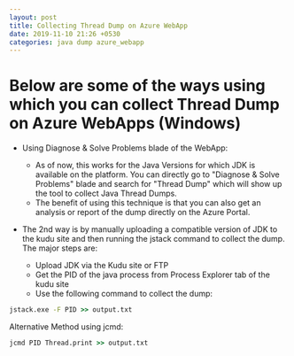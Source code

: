 ```yaml
---
layout: post
title: Collecting Thread Dump on Azure WebApp
date: 2019-11-10 21:26 +0530
categories: java dump azure_webapp
---
```


# Below are some of the ways using which you can collect Thread Dump on Azure WebApps (Windows)

- Using Diagnose & Solve Problems blade of the WebApp:
  - As of now, this works for the Java Versions for which JDK is available on the platform. You can directly go to "Diagnose & Solve Problems" blade and search for "Thread Dump" which will show up the tool to collect Java Thread Dumps.  
  - The benefit of using this technique is that you can also get an analysis or report of the dump directly on the Azure Portal.  

- The 2nd way is by manually uploading a compatible version of JDK to the kudu site and then running the jstack command to collect the dump. The major steps are:
  - Upload JDK via the Kudu site or FTP
  - Get the PID of the java process from Process Explorer tab of the kudu site
  - Use the following command to collect the dump:

```cmd
jstack.exe -F PID >> output.txt
```

Alternative Method using jcmd:

```cmd
jcmd PID Thread.print >> output.txt
```
